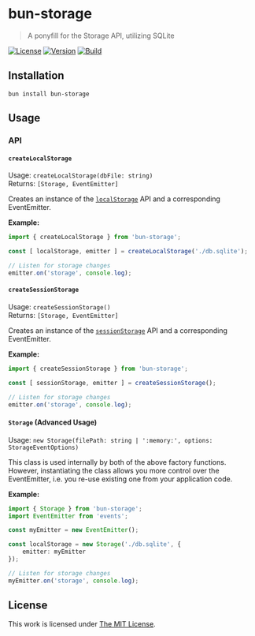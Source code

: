 # bun-storage

> A ponyfill for the Storage API, utilizing SQLite

[![License](https://img.shields.io/github/license/idleberg/bun-storage?color=blue&style=for-the-badge)](https://github.com/idleberg/bun-storage/blob/main/LICENSE)
[![Version](https://img.shields.io/npm/v/bun-storage?style=for-the-badge)](https://www.npmjs.org/package/bun-storage)
[![Build](https://img.shields.io/github/actions/workflow/status/idleberg/bun-storage/test.yml?style=for-the-badge)](https://github.com/idleberg/bun-storage/actions)

## Installation

`bun install bun-storage`

## Usage

### API

#### `createLocalStorage`

Usage: `createLocalStorage(dbFile: string)`  
Returns: `[Storage, EventEmitter]`  

Creates an instance of the [`localStorage`](https://developer.mozilla.org/docs/Web/API/Window/localStorage) API and a corresponding EventEmitter.

**Example:**

```typescript
import { createLocalStorage } from 'bun-storage';

const [ localStorage, emitter ] = createLocalStorage('./db.sqlite');

// Listen for storage changes
emitter.on('storage', console.log);
```
#### `createSessionStorage`

Usage: `createSessionStorage()`  
Returns: `[Storage, EventEmitter]`  

Creates an instance of the [`sessionStorage`](https://developer.mozilla.org/docs/Web/API/Window/sessionStorage) API and a corresponding EventEmitter.

**Example:**

```typescript
import { createSessionStorage } from 'bun-storage';

const [ sessionStorage, emitter ] = createSessionStorage();

// Listen for storage changes
emitter.on('storage', console.log);
```

#### `Storage` (Advanced Usage)

Usage: `new Storage(filePath: string | ':memory:', options: StorageEventOptions)`

This class is used internally by both of the above factory functions. However, instantiating the class allows you more control over the EventEmitter, i.e. you re-use existing one from your application code.

**Example:**

```typescript
import { Storage } from 'bun-storage';
import EventEmitter from 'events';

const myEmitter = new EventEmitter();

const localStorage = new Storage('./db.sqlite', {
	emitter: myEmitter
});

// Listen for storage changes
myEmitter.on('storage', console.log);
```

## License

This work is licensed under [The MIT License](https://opensource.org/licenses/MIT).
